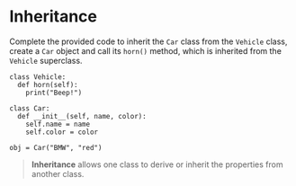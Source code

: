 # Inheritance

Complete the provided code to inherit the `Car` class from the `Vehicle` class, create a `Car` object and call its `horn()` method, which is inherited from the `Vehicle` superclass.

```
class Vehicle: 
  def horn(self):
    print("Beep!")

class Car:
  def __init__(self, name, color):
    self.name = name
    self.color = color

obj = Car("BMW", "red") 
```

>**Inheritance** allows one class to derive or inherit the properties from another class.